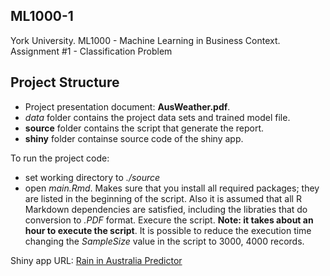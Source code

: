 ## ML1000-1
York University. ML1000 - Machine Learning in Business Context. Assignment #1 - Classification Problem

## Project Structure

* Project presentation document: **AusWeather.pdf**.  
* *data* folder contains the project data sets and trained model file. 
* **source** folder contains the script that generate the report.
* **shiny** folder containse source code of the shiny app.

To run the project code:

* set working directory to *./source*
* open *main.Rmd*. Makes sure that you install all required packages; they are listed in the beginning of the script. Also it is assumed that all R Markdown dependencies are satisfied, including the libraties that do conversion to *.PDF* format. Execure the script. **Note: it takes about an hour to execute the script**. It is possible to reduce the execution time changing the *SampleSize* value in the script to 3000, 4000 records.


Shiny app URL: [Rain in Australia Predictor](https://www.shinyapp.com)
